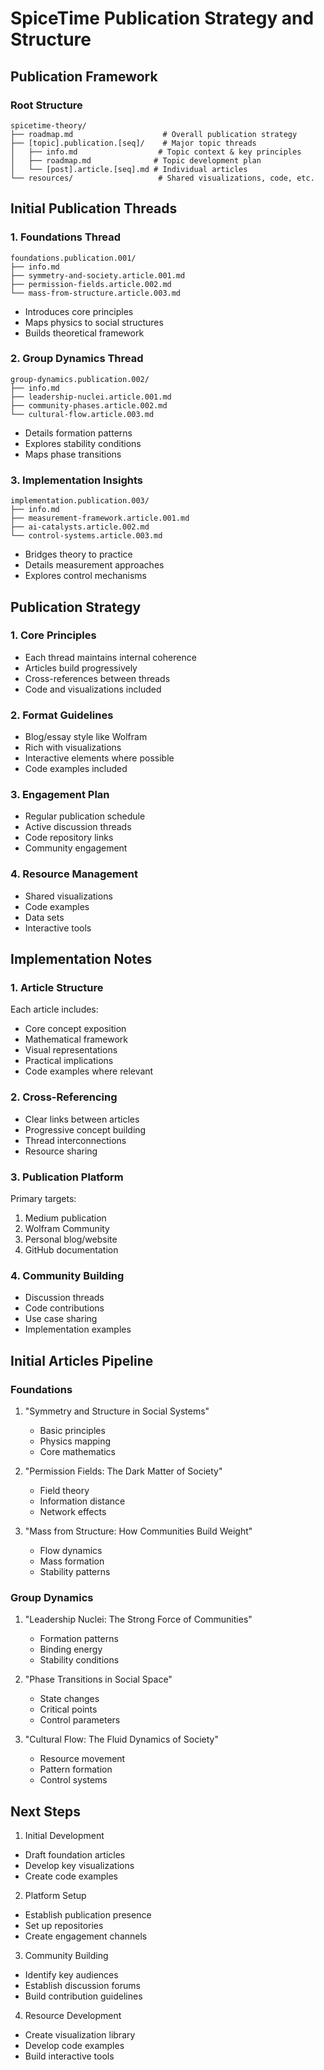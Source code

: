 # SpiceTime Publication Strategy and Structure

## Publication Framework

### Root Structure
```
spicetime-theory/
├── roadmap.md                    # Overall publication strategy
├── [topic].publication.[seq]/    # Major topic threads
│   ├── info.md                  # Topic context & key principles
│   ├── roadmap.md              # Topic development plan
│   └── [post].article.[seq].md # Individual articles
└── resources/                   # Shared visualizations, code, etc.
```

## Initial Publication Threads

### 1. Foundations Thread
```
foundations.publication.001/
├── info.md
├── symmetry-and-society.article.001.md
├── permission-fields.article.002.md
└── mass-from-structure.article.003.md
```
- Introduces core principles
- Maps physics to social structures
- Builds theoretical framework

### 2. Group Dynamics Thread
```
group-dynamics.publication.002/
├── info.md
├── leadership-nuclei.article.001.md
├── community-phases.article.002.md
└── cultural-flow.article.003.md
```
- Details formation patterns
- Explores stability conditions
- Maps phase transitions

### 3. Implementation Insights
```
implementation.publication.003/
├── info.md
├── measurement-framework.article.001.md
├── ai-catalysts.article.002.md
└── control-systems.article.003.md
```
- Bridges theory to practice
- Details measurement approaches
- Explores control mechanisms

## Publication Strategy

### 1. Core Principles
- Each thread maintains internal coherence
- Articles build progressively
- Cross-references between threads
- Code and visualizations included

### 2. Format Guidelines
- Blog/essay style like Wolfram
- Rich with visualizations
- Interactive elements where possible
- Code examples included

### 3. Engagement Plan
- Regular publication schedule
- Active discussion threads
- Code repository links
- Community engagement

### 4. Resource Management
- Shared visualizations
- Code examples
- Data sets
- Interactive tools

## Implementation Notes

### 1. Article Structure
Each article includes:
- Core concept exposition
- Mathematical framework
- Visual representations
- Practical implications
- Code examples where relevant

### 2. Cross-Referencing
- Clear links between articles
- Progressive concept building
- Thread interconnections
- Resource sharing

### 3. Publication Platform
Primary targets:
1. Medium publication
2. Wolfram Community
3. Personal blog/website
4. GitHub documentation

### 4. Community Building
- Discussion threads
- Code contributions
- Use case sharing
- Implementation examples

## Initial Articles Pipeline

### Foundations
1. "Symmetry and Structure in Social Systems"
   - Basic principles
   - Physics mapping
   - Core mathematics

2. "Permission Fields: The Dark Matter of Society"
   - Field theory
   - Information distance
   - Network effects

3. "Mass from Structure: How Communities Build Weight"
   - Flow dynamics
   - Mass formation
   - Stability patterns

### Group Dynamics
1. "Leadership Nuclei: The Strong Force of Communities"
   - Formation patterns
   - Binding energy
   - Stability conditions

2. "Phase Transitions in Social Space"
   - State changes
   - Critical points
   - Control parameters

3. "Cultural Flow: The Fluid Dynamics of Society"
   - Resource movement
   - Pattern formation
   - Control systems

## Next Steps

1. Initial Development
- Draft foundation articles
- Develop key visualizations
- Create code examples

2. Platform Setup
- Establish publication presence
- Set up repositories
- Create engagement channels

3. Community Building
- Identify key audiences
- Establish discussion forums
- Build contribution guidelines

4. Resource Development
- Create visualization library
- Develop code examples
- Build interactive tools
